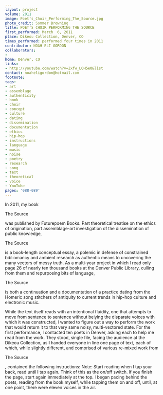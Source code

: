 ```yaml
---
layout: project
volume: 2011
image: Poet's_Choir_Performing_The_Source.jpg
photo_credit: Sommer Browning
title: POET’S CHOIR PERFORMING THE SOURCE
first_performed: March  6, 2011
place: Dikeou Collection, Denver, CO
times_performed: performed four times in 2011
contributor: NOAH ELI GORDON
collaborators:
- 
home: Denver, CO
links:
- http://youtube.com/watch?v=Zxfw_LOH5e0&list
contact: noaheligordon@hotmail.com
footnote: 
tags:
- art
- assemblage
- authenticity
- book
- choir
- concept
- culture
- dating
- dissemination
- documentation
- ethics
- hip-hop
- instructions
- language
- music
- noise
- poetry
- research
- song
- text
- theoretical
- voice
- YouTube
pages: '088-089'
---
```


In 2011, my book 

The Source

 was published by Futurepoem Books. Part theoretical treatise on the ethics of origination, part assemblage-art investigation of the dissemination of public knowledge, 

The Source

 is a book-length conceptual essay, a polemic in defense of constrained bibliomancy and ambient research as authentic means to uncovering the many vectors of messy truth. As a multi-year project in which I read only page 26 of nearly ten thousand books at the Denver Public Library, culling from them and repurposing bits of language, 

The Source 

is both a continuation and a documentation of a practice dating from the Homeric song stitchers of antiquity to current trends in hip-hop culture and electronic music. 

While the text itself reads with an intentional fluidity, one that attempts to move from sentence to sentence without belying the disparate voices with which it was constructed, I wanted to figure out a way to perform the work that would return it to that very same noisy, multi-vectored state. For the first performance, I contacted ten poets in Denver, asking each to help me read from the work. They stood, single file, facing the audience at the Dikeou Collection, as I handed everyone in line one page of text, each of which, while slightly different, and comprised of various re-mixed work from

 The Source

, contained the following instructions: Note: Start reading when I tap your back, read until I tap again. Think of this as the on/off switch. If you finish the page, start again immediately at the top. I began pacing behind the poets, reading from the book myself, while tapping them on and off, until, at one point, there were eleven voices in the air.

